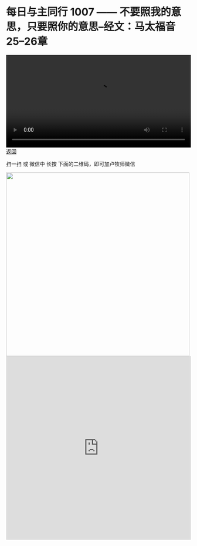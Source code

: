 # 每日与主同行 1007 —— 不要照我的意思，只要照你的意思–经文：马太福音25–26章

<video width='100%' controls src='https://go2024.simai.life/api?redirect=https://r2.savefamily.net/@pastorpaulqiankunlu618/xA5xUr968hI.mp4?metric=PastorLu%26keyword=webpage%26type=video%26bot=26%26to=webpage'></video>
<a href='../daily.html'> 返回 </a>
<p>扫一扫 或 微信中 长按 下面的二维码，即可加卢牧师微信</p>
<img src='https://r2.savefamily.net/OVagt1.JPG' width='500px' />



<iframe width="100%" height="500" src="https://www.youtube.com/embed/xA5xUr968hI?si=zz5OCgHQvyW71w8c&amp;controls=0" title="YouTube video player" frameborder="0" allow="accelerometer; autoplay; clipboard-write; encrypted-media; gyroscope; picture-in-picture; web-share" referrerpolicy="strict-origin-when-cross-origin" allowfullscreen></iframe>